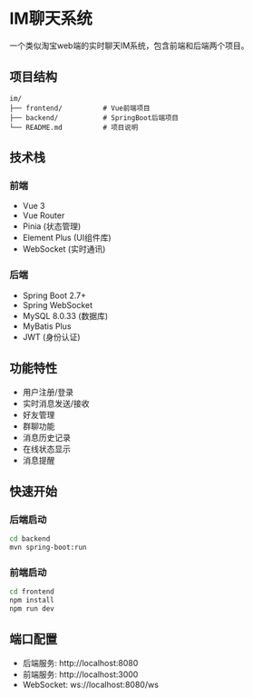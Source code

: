 # IM聊天系统

一个类似淘宝web端的实时聊天IM系统，包含前端和后端两个项目。

## 项目结构

```
im/
├── frontend/          # Vue前端项目
├── backend/           # SpringBoot后端项目
└── README.md          # 项目说明
```

## 技术栈

### 前端
- Vue 3
- Vue Router
- Pinia (状态管理)
- Element Plus (UI组件库)
- WebSocket (实时通讯)

### 后端
- Spring Boot 2.7+
- Spring WebSocket
- MySQL 8.0.33 (数据库)
- MyBatis Plus
- JWT (身份认证)

## 功能特性

- 用户注册/登录
- 实时消息发送/接收
- 好友管理
- 群聊功能
- 消息历史记录
- 在线状态显示
- 消息提醒

## 快速开始

### 后端启动
```bash
cd backend
mvn spring-boot:run
```

### 前端启动
```bash
cd frontend
npm install
npm run dev
```

## 端口配置

- 后端服务: http://localhost:8080
- 前端服务: http://localhost:3000
- WebSocket: ws://localhost:8080/ws